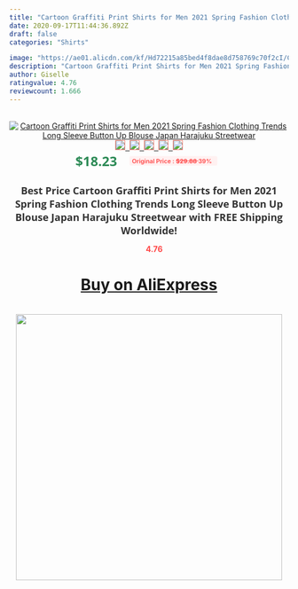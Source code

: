 ```yaml
---
title: "Cartoon Graffiti Print Shirts for Men 2021 Spring Fashion Clothing Trends Long Sleeve Button Up Blouse Japan Harajuku Streetwear"
date: 2020-09-17T11:44:36.892Z
draft: false
categories: "Shirts"

image: "https://ae01.alicdn.com/kf/Hd72215a85bed4f8dae8d758769c70f2cI/Cartoon-Graffiti-Print-Shirts-for-Men-2021-Spring-Fashion-Clothing-Trends-Long-Sleeve-Button-Up-Blouse.jpg"
description: "Cartoon Graffiti Print Shirts for Men 2021 Spring Fashion Clothing Trends Long Sleeve Button Up Blouse Japan Harajuku Streetwear"
author: Giselle
ratingvalue: 4.76
reviewcount: 1.666
---
```

<br>
<div style="text-align: center;">
<a href="https://s.click.aliexpress.com/e/_AgZz1F" target="_blank" rel="nofollow noopener noreferrer"><img alt="Cartoon Graffiti Print Shirts for Men 2021 Spring Fashion Clothing Trends Long Sleeve Button Up Blouse Japan Harajuku Streetwear" class="magnifier-image" src="https://ae01.alicdn.com/kf/Hd72215a85bed4f8dae8d758769c70f2cI/Cartoon-Graffiti-Print-Shirts-for-Men-2021-Spring-Fashion-Clothing-Trends-Long-Sleeve-Button-Up-Blouse.jpg_640x640.jpg">
<br>
<img style="border:1px solid salmon" src="https://ae01.alicdn.com/kf/Hd72215a85bed4f8dae8d758769c70f2cI/Cartoon-Graffiti-Print-Shirts-for-Men-2021-Spring-Fashion-Clothing-Trends-Long-Sleeve-Button-Up-Blouse.jpg_120x120.jpg">&nbsp;&nbsp;<img style="border:1px solid salmon" src="https://ae01.alicdn.com/kf/He08385605b8d4986b4227b0200baf206O/Cartoon-Graffiti-Print-Shirts-for-Men-2021-Spring-Fashion-Clothing-Trends-Long-Sleeve-Button-Up-Blouse.jpg_120x120.jpg">&nbsp;&nbsp;<img style="border:1px solid salmon" src="https://ae01.alicdn.com/kf/H05115ae48c4348cc959aaddade914d26O/Cartoon-Graffiti-Print-Shirts-for-Men-2021-Spring-Fashion-Clothing-Trends-Long-Sleeve-Button-Up-Blouse.jpg_120x120.jpg">&nbsp;&nbsp;<img style="border:1px solid salmon" src="https://ae01.alicdn.com/kf/H9a09a6566d9b4d2fb09c88409218bec9V/Cartoon-Graffiti-Print-Shirts-for-Men-2021-Spring-Fashion-Clothing-Trends-Long-Sleeve-Button-Up-Blouse.jpg_120x120.jpg">&nbsp;&nbsp;<img style="border:1px solid salmon" src="https://ae01.alicdn.com/kf/Haa53d1fc5c894062a8363dd28c8bdfdcA/Cartoon-Graffiti-Print-Shirts-for-Men-2021-Spring-Fashion-Clothing-Trends-Long-Sleeve-Button-Up-Blouse.jpg_120x120.jpg"></a></div><br0>
<div style="text-align: center;"><span style="background-color: white; border: 0px; box-sizing: border-box; color: seagreen; display: inline-block; font-family: &quot;open sans&quot; , &quot;arial&quot; , &quot;helvetica&quot; , sans-serif , &quot;heiti&quot;; font-size: 24px; font-stretch: inherit; font-weight: 700; line-height: inherit; margin: 0px 10px 0px 0px; padding: 0px; vertical-align: middle;">$18.23 </span>
<span style="background: rgb(255 , 241 , 241); border-radius: 3px; border: 0px; box-sizing: border-box; color: #ff4747; display: inline-block; font-family: inherit; font-size: 12px; font-stretch: inherit; font-style: inherit; font-variant: inherit; font-weight: 600; line-height: inherit; margin: 0px; padding: 2px 5px; transform: scale(0.9); vertical-align: middle;">Original Price : <b style="text-decoration: line-through;">$29.88 </b> 39%&nbsp;&nbsp;</span></div>
<h1 style="color: #333333; display: inline-block; font-family: &quot;open sans&quot; , &quot;arial&quot; , &quot;helvetica&quot; , sans-serif , &quot;heiti&quot;; font-size: 18px; font-stretch: inherit; font-weight: 700; text-align: center;">Best Price Cartoon Graffiti Print Shirts for Men 2021 Spring Fashion Clothing Trends Long Sleeve Button Up Blouse Japan Harajuku Streetwear with FREE Shipping Worldwide!</h1>
<div style="color: #ff4747; text-align: center;">
<img src="https://4.bp.blogspot.com/-M0ZcTcb-5uY/XleCXlxnR4I/AAAAAAAAAEc/OrjgMkXV1oMQFaCRZj5HQwOCBcu3w1FegCPcBGAYYCw/s1600/star.png" style="height: 15px;">&nbsp;<b>4.76</b></div>
<div class="button_cont" align="center"><a class="buynow_a" href="https://s.click.aliexpress.com/e/_AgZz1F" target="_blank" rel="nofollow noopener noreferrer"><H1>Buy on AliExpress</H1></a></div><br>
<div class="separator" style="clear: both; text-align: center;">
<img src="https://lh3.googleusercontent.com/-pTy5HemUv9M/XlePHvY0dAI/AAAAAAAAAE4/0nX5iRUoIWY8eMW9Dpxeirr157OZliDIgCLcBGAsYHQ/s1600/badge.gif" width="480">
</div>
